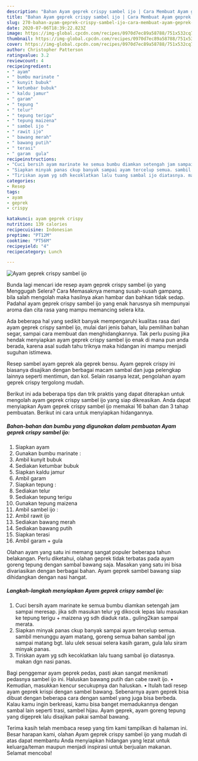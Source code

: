 ```yaml
---
description: "Bahan Ayam geprek crispy sambel ijo | Cara Membuat Ayam geprek crispy sambel ijo Yang Enak Dan Lezat"
title: "Bahan Ayam geprek crispy sambel ijo | Cara Membuat Ayam geprek crispy sambel ijo Yang Enak Dan Lezat"
slug: 270-bahan-ayam-geprek-crispy-sambel-ijo-cara-membuat-ayam-geprek-crispy-sambel-ijo-yang-enak-dan-lezat
date: 2020-07-06T18:39:22.823Z
image: https://img-global.cpcdn.com/recipes/0970d7ec89a58788/751x532cq70/ayam-geprek-crispy-sambel-ijo-foto-resep-utama.jpg
thumbnail: https://img-global.cpcdn.com/recipes/0970d7ec89a58788/751x532cq70/ayam-geprek-crispy-sambel-ijo-foto-resep-utama.jpg
cover: https://img-global.cpcdn.com/recipes/0970d7ec89a58788/751x532cq70/ayam-geprek-crispy-sambel-ijo-foto-resep-utama.jpg
author: Christopher Patterson
ratingvalue: 3.2
reviewcount: 4
recipeingredient:
- " ayam"
- " bumbu marinate "
- " kunyit bubuk"
- " ketumbar bubuk"
- " kaldu jamur"
- " garam"
- " tepung "
- " telur"
- " tepung terigu"
- " tepung maizena"
- " sambel ijo "
- " rawit ijo"
- " bawang merah"
- " bawang putih"
- " terasi"
- " garam  gula"
recipeinstructions:
- "Cuci bersih ayam marinate ke semua bumbu diamkan setengah jam sampai meresap. jika sdh masukan telur yg dikocok lepas lalu masukan ke tepung terigu + maizena yg sdh diaduk rata.. guling2kan sampai merata."
- "Siapkan minyak panas ckup banyak sampai ayam tercelup semua. sambil menunggu ayam matang, goreng semua bahan sambal jgn sampai matang bgt. lalu ulek sesuai selera kasih garam, gula lalu siram minyak panas."
- "Tiriskan ayam yg sdh kecoklatkan lalu tuang sambal ijo diatasnya. makan dgn nasi panas."
categories:
- Resep
tags:
- ayam
- geprek
- crispy

katakunci: ayam geprek crispy 
nutrition: 139 calories
recipecuisine: Indonesian
preptime: "PT12M"
cooktime: "PT56M"
recipeyield: "4"
recipecategory: Lunch

---
```



![Ayam geprek crispy sambel ijo](https://img-global.cpcdn.com/recipes/0970d7ec89a58788/751x532cq70/ayam-geprek-crispy-sambel-ijo-foto-resep-utama.jpg)

Bunda lagi mencari ide resep ayam geprek crispy sambel ijo yang Menggugah Selera? Cara Memasaknya memang susah-susah gampang. bila salah mengolah maka hasilnya akan hambar dan bahkan tidak sedap. Padahal ayam geprek crispy sambel ijo yang enak harusnya sih mempunyai aroma dan cita rasa yang mampu memancing selera kita.

Ada beberapa hal yang sedikit banyak mempengaruhi kualitas rasa dari ayam geprek crispy sambel ijo, mulai dari jenis bahan, lalu pemilihan bahan segar, sampai cara membuat dan menghidangkannya. Tak perlu pusing jika hendak menyiapkan ayam geprek crispy sambel ijo enak di mana pun anda berada, karena asal sudah tahu triknya maka hidangan ini mampu menjadi suguhan istimewa.

Resep sambel ayam geprek ala geprek bensu. Ayam geprek crispy ini biasanya disajikan dengan berbagai macam sambal dan juga pelengkap lainnya seperti mentimun, dan kol. Selain rasanya lezat, pengolahan ayam geprek crispy tergolong mudah.


Berikut ini ada beberapa tips dan trik praktis yang dapat diterapkan untuk mengolah ayam geprek crispy sambel ijo yang siap dikreasikan. Anda dapat menyiapkan Ayam geprek crispy sambel ijo memakai 16 bahan dan 3 tahap pembuatan. Berikut ini cara untuk menyiapkan hidangannya.

<!--inarticleads1-->

##### Bahan-bahan dan bumbu yang digunakan dalam pembuatan Ayam geprek crispy sambel ijo:

1. Siapkan  ayam
1. Gunakan  bumbu marinate :
1. Ambil  kunyit bubuk
1. Sediakan  ketumbar bubuk
1. Siapkan  kaldu jamur
1. Ambil  garam
1. Siapkan  tepung :
1. Sediakan  telur
1. Sediakan  tepung terigu
1. Gunakan  tepung maizena
1. Ambil  sambel ijo :
1. Ambil  rawit ijo
1. Sediakan  bawang merah
1. Sediakan  bawang putih
1. Siapkan  terasi
1. Ambil  garam + gula


Olahan ayam yang satu ini memang sangat populer beberapa tahun belakangan. Perlu diketahui, olahan geprek tidak terbatas pada ayam goreng tepung dengan sambal bawang saja. Masakan yang satu ini bisa divariasikan dengan berbagai bahan. Ayam geprek sambel bawang siap dihidangkan dengan nasi hangat. 

<!--inarticleads2-->

##### Langkah-langkah menyiapkan Ayam geprek crispy sambel ijo:

1. Cuci bersih ayam marinate ke semua bumbu diamkan setengah jam sampai meresap. jika sdh masukan telur yg dikocok lepas lalu masukan ke tepung terigu + maizena yg sdh diaduk rata.. guling2kan sampai merata.
1. Siapkan minyak panas ckup banyak sampai ayam tercelup semua. sambil menunggu ayam matang, goreng semua bahan sambal jgn sampai matang bgt. lalu ulek sesuai selera kasih garam, gula lalu siram minyak panas.
1. Tiriskan ayam yg sdh kecoklatkan lalu tuang sambal ijo diatasnya. makan dgn nasi panas.


Bagi penggemar ayam geprek pedas, pasti akan sangat menikmati pedasnya sambel ijo ini. Haluskan bawang putih dan cabe rawit ijo. • Kemudian, masukkan kencur secukupnya dan haluskan. • Itulah tadi resep ayam geprek krispi dengan sambel bawang. Sebenarnya ayam geprek bisa dibuat dengan beberapa cara dengan sambel yang juga bisa berbeda. Kalau kamu ingin berkreasi, kamu bisa banget memadukannya dengan sambal lain seperti trasi, sambel hijau. Ayam geprek, ayam goreng tepung yang digeprek lalu disajikan pakai sambal bawang. 

Terima kasih telah membaca resep yang tim kami tampilkan di halaman ini. Besar harapan kami, olahan Ayam geprek crispy sambel ijo yang mudah di atas dapat membantu Anda menyiapkan hidangan yang lezat untuk keluarga/teman maupun menjadi inspirasi untuk berjualan makanan. Selamat mencoba!
